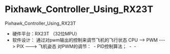 # Pixhawk_Controller_Using_RX23T
Pixhawk_Controller_Using_RX23T
- 硬件平台：RX23T （32位MPU）
- 软件设计：
通过对pwm输出的控制来调节飞机的飞行状态
CPU --> PWM ---> PIX ---> 飞机姿态
对PWM的调节：
  - PID控制算法；
  - 
  - 

